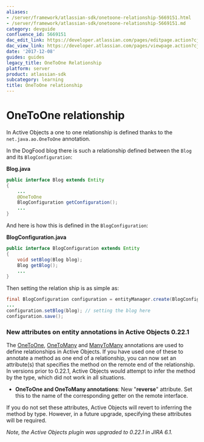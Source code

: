 ```yaml
---
aliases:
- /server/framework/atlassian-sdk/onetoone-relationship-5669151.html
- /server/framework/atlassian-sdk/onetoone-relationship-5669151.md
category: devguide
confluence_id: 5669151
dac_edit_link: https://developer.atlassian.com/pages/editpage.action?cjm=wozere&pageId=5669151
dac_view_link: https://developer.atlassian.com/pages/viewpage.action?cjm=wozere&pageId=5669151
date: '2017-12-08'
guides: guides
legacy_title: OneToOne Relationship
platform: server
product: atlassian-sdk
subcategory: learning
title: OneToOne relationship
---
```

# OneToOne relationship

In Active Objects a one to one relationship is defined thanks to the `net.java.ao.OneToOne` annotation.

In the DogFood blog there is such a relationship defined between the `Blog` and its `BlogConfiguration`:

**Blog.java**

``` java
public interface Blog extends Entity
{
    ...
    @OneToOne
    BlogConfiguration getConfiguration();
    ...
}
```

And here is how this is defined in the `BlogConfiguration`:

**BlogConfiguration.java**

``` java
public interface BlogConfiguration extends Entity
{
    void setBlog(Blog blog);
    Blog getBlog();
    ...
}
```

Then setting the relation ship is as simple as:

``` java
final BlogConfiguration configuration = entityManager.create(BlogConfiguration.class);
...
configuration.setBlog(blog); // setting the blog here
configuration.save();
```

### New attributes on entity annotations in Active Objects 0.22.1

The <a href="https://developer.atlassian.com/display/DOCS/OneToOne+Relationship" class="external-link">OneToOne</a>, <a href="https://developer.atlassian.com/display/DOCS/OneToMany+Relationship" class="external-link">OneToMany</a> and <a href="https://developer.atlassian.com/display/DOCS/ManyToMany+Relationship" class="external-link">ManyToMany</a> annotations are used to define relationships in Active Objects. If you have used one of these to annotate a method as one end of a relationship, you can now set an attribute(s) that specifies the method on the remote end of the relationship. In versions prior to 0.22.1, Active Objects would attempt to infer the method by the type, which did not work in all situations.

-   **OneToOne and OneToMany annotations**: New "**reverse**" attribute. Set this to the name of the corresponding getter on the remote interface.

If you do not set these attributes, Active Objects will revert to inferring the method by type. However, in a future upgrade, specifying these attributes will be required.

*Note, the Active Objects plugin was upgraded to 0.22.1 in JIRA 6.1.*
